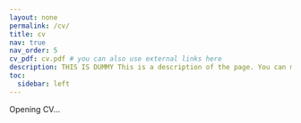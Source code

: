 ```yaml
---
layout: none 
permalink: /cv/
title: cv
nav: true
nav_order: 5
cv_pdf: cv.pdf # you can also use external links here
description: THIS IS DUMMY This is a description of the page. You can modify it in '_pages/cv.md'. You can also change or remove the top pdf download button.
toc:
  sidebar: left
---
```




<!DOCTYPE html>
<html>
  <head>
    <script>
      window.onload = function() {
        window.open("/assets/pdf/cv_academic_bibekluitel.pdf", "_blank");
        window.location.href = "/";
      };
    </script>
  </head>
  <body>
    <p>Opening CV...</p>
  </body>
</html>
